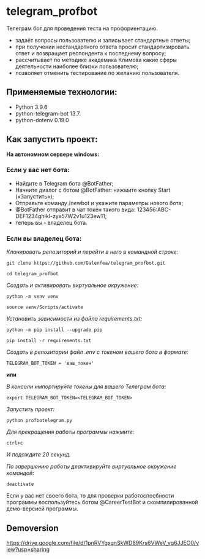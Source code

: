 # telegram_profbot

Телеграм бот для проведения теста на профориентацию.
- задаёт вопросы пользователю и записывает стандартные ответы;
- при получении нестандартного ответа просит стандартизировать ответ и возвращает респондента к последнему вопросу;
- рассчитывает по методике академика Климова какие сферы деятельности наиболее близки пользователю;
- позволяет отменить тестирование по желанию пользователя.

## Применяемые технологии:

- Python 3.9.6
- python-telegram-bot 13.7.
- python-dotenv 0.19.0

## Как запустить проект:

__На автономном сервере windows:__

### Если у вас нет бота:
- Найдите в Telegram бота @BotFather;
- Начните диалог с ботом @BotFather: нажмите кнопку Start («Запустить»);
- Отправьте команду /newbot и укажите параметры нового бота;
- @BotFather отправит в чат токен такого вида: 123456:ABC-DEF1234ghIkl-zyx57W2v1u123ew11;
- теперь вы - владелец бота.

### Если вы владелец бота:

_Клонировать репозиторий и перейти в него в командной строке:_
```
git clone https://github.com/Galenfea/telegram_profbot.git
```
```
cd telegram_profbot
```

_Cоздать и активировать виртуальное окружение:_
```
python -m venv venv
```
```
source venv/Scripts/activate
```

_Установить зависимости из файла requirements.txt:_
```
python -m pip install --upgrade pip
```
```
pip install -r requirements.txt
```

_Создать в репозитории файл .env с токеном вашего бота в формате:_
```
TELEGRAM_BOT_TOKEN = 'ваш_токен'
```
__или__

_В консоли импортируйте токены для вашего Телеграм бота:_
```
export TELEGRAM_BOT_TOKEN=<TELEGRAM_BOT_TOKEN>
```

_Запустить проект:_
```
python profbotelegram.py
```

_Для прекращения работы программы нажмите_:
```
ctrl+c
```
_И подождите 20 секунд._

_По завершению работы деактивируйте виртуальное окружение командой:_
```
deactivate
```

Если у вас нет своего бота, то для проверки работоспосбности программы воспользуйтесь ботом @CareerTestBot и скомпилированной демо-версией программы.

## Demoversion
https://drive.google.com/file/d/1pnRVYgxgnSkWD89Krs6VWeV_vg6JJEO0/view?usp=sharing
